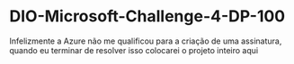 # DIO-Microsoft-Challenge-4-DP-100
Infelizmente a Azure não me qualificou para a criação de uma assinatura, quando eu terminar de resolver isso colocarei o projeto inteiro aqui
